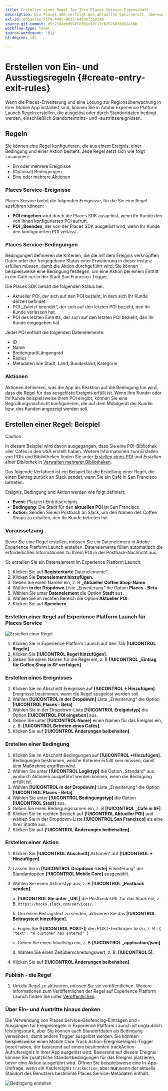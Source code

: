 ```yaml
---
title: Erstellen einer Regel für Ihre Places Service-Eigenschaft
description: Die Places SDK verfolgt den aktuellen Speicherort, überwacht die konfigurierten POIs um den aktuellen Speicherort und verfolgt die Ein- und Ausstiegsereignisse für diese POIs.
exl-id: dd5aa7ac-55f9-44dc-8632-e483ef3b91a0
source-git-commit: d5c216aebd99ffef01c37c17c62576835b52438b
workflow-type: tm+mt
source-wordcount: '911'
ht-degree: 14%

---
```


# Erstellen von Ein- und Ausstiegsregeln {#create-entry-exit-rules}

Wenn die Places-Erweiterung und eine Lösung zur Regionsüberwachung in Ihrer Mobile App installiert sind, können Sie in Adobe Experience Platform Launch Regeln erstellen, die ausgelöst oder durch Standortdaten bedingt werden, einschließlich Standorteintritts- und -austrittsereignissen.

## Regeln

Sie können eine Regel konfigurieren, die aus einem Ereignis, einer Bedingung und einer Aktion besteht. Jede Regel setzt sich wie folgt zusammen:

* Ein oder mehrere Ereignisse
* (Optional) Bedingungen
* Eine oder mehrere Aktionen

### Places Service-Ereignisse

Places Service bietet die folgenden Ereignisse, für die Sie eine Regel ausführen können:

* **POI eingeben** wird durch die Places SDK ausgelöst, wenn Ihr Kunde den von Ihnen konfigurierten POI aufruft.
* **POI „Beenden**, der von der Places SDK ausgelöst wird, wenn Ihr Kunde den konfigurierten POI verlässt.

### Places Service-Bedingungen

Bedingungen definieren die Kriterien, die die mit dem Ereignis verknüpften Daten oder der freigegebene Status einer Erweiterung in dieser Instanz erfüllen müssen, damit die Aktion durchgeführt wird. Sie können beispielsweise eine Bedingung festlegen, um eine Aktion bei einem Eintritt in ein Café nur in der Stadt San Francisco Trigger.

Die Places SDK behält die folgenden Status bei:

* Aktueller POI, der sich auf den POI bezieht, in dem sich Ihr Kunde derzeit befindet.
* POI „Zuletzt beendet“, der sich auf den letzten POI bezieht, den Ihr Kunde verlassen hat.
* POI des letzten Eintritts, der sich auf den letzten POI bezieht, den Ihr Kunde eingegeben hat.

Jeder POI enthält die folgenden Datenelemente:

* ID
* Name
* Breitengrad/Längengrad
* Radius
* Metadaten wie Stadt, Land, Bundesland, Kategorie

### Aktionen

Aktionen definieren, was die App als Reaktion auf die Bedingung tun wird, dass die Regel für das ausgelöste Ereignis erfüllt ist. Wenn Ihre Kundin oder Ihr Kunde beispielsweise Ihren POI eingibt, können Sie eine Begrüßungsnachricht konfigurieren, die auf dem Mobilgerät der Kundin bzw. des Kunden angezeigt werden soll.

## Erstellen einer Regel: Beispiel

>[!CAUTION]
>
>In diesem Beispiel wird davon ausgegangen, dass Sie eine POI-Bibliothek aller Cafés in den USA erstellt haben. Weitere Informationen zum Erstellen von POIs und Bibliotheken finden Sie unter [Erstellen eines POI](/help/poi-mgmt-ui/create-a-poi-ui.md) und *Erstellen einer Bibliothek* in [Verwalten mehrerer Bibliotheken](https://experienceleague.adobe.com/docs/places/using/poi-mgmt-ui/manage-libraries-in-the-places-ui.html).

Das folgende Verfahren ist ein Beispiel für die Erstellung einer Regel, die einen Beitrag zurück an Slack sendet, wenn Sie ein Café in San Francisco betreten.

Ereignis, Bedingung und Aktion werden wie folgt definiert:

* **Event**: Platziert Eintrittsereignis.
* **Bedingung**: Die Stadt für den **aktuellen POI** ist San Francisco.
* **Action**: Senden Sie ein Postback an Slack, um den Namen des Coffee Shops zu erhalten, den Ihr Kunde betreten hat.

### Voraussetzung

Bevor Sie eine Regel erstellen, müssen Sie ein Datenelement in Adobe Experience Platform Launch erstellen. Datenelemente füllen automatisch die erforderlichen Informationen zu Ihrem POI in der Postback-Nachricht aus.

So erstellen Sie ein Datenelement im Experience Platform Launch:

1. Klicken Sie auf **Registerkarte** Datenelemente“.
1. Klicken Sie **Datenelement hinzufügen**.
1. Geben Sie einen Namen ein, z. B **„Aktueller Coffee Shop-Name**.
1. Wählen **in der Dropdown** Liste „Erweiterung“ die Option **Places - Beta**.
1. Wählen Sie unter **Datenelement** die Option **Stadt** aus.
1. Wählen Sie im rechten Bereich die Option **Aktueller POI**.
1. Klicken Sie auf **Speichern**.

### Erstellen einer Regel auf Experience Platform Launch für Places Service

![Erstellen einer Regel](/help/assets/placesrule.png)

1. Klicken Sie in Experience Platform Launch auf den Tab **[!UICONTROL Regeln]**.
1. Klicken Sie **[!UICONTROL Regel hinzufügen]**.
1. Geben Sie einen Namen für die Regel ein, z. B **[!UICONTROL „Eintrag für Coffee Shop in SF verfolgen]**.

### Erstellen eines Ereignisses

1. Klicken Sie im Abschnitt Ereignisse auf **[!UICONTROL + Hinzufügen]**. Ereignisse bestimmen, wann die Regel ausgelöst werden soll.
1. Wählen **[!UICONTROL in der Dropdown]** Liste „Erweiterung“ die Option **[!UICONTROL Places - Beta]**.
1. Wählen Sie in der Dropdown-Liste **[!UICONTROL Ereignistyp]** die Option **[!UICONTROL POI eingeben]** aus.
1. Geben Sie unter **[!UICONTROL Name]** einen Namen für das Ereignis ein, z. B. **[!UICONTROL Betreten eines Cafés]**.
1. Klicken Sie auf **[!UICONTROL Änderungen beibehalten]**.

### Erstellen einer Bedingung

1. Klicken Sie im Abschnitt Bedingungen auf **[!UICONTROL +Hinzufügen]**. Bedingungen bestimmen, welche Kriterien erfüllt sein müssen, damit eine Maßnahme ergriffen wird.
1. Wählen Sie unter **[!UICONTROL Logiktyp]** die Option „Standard“ aus, wodurch Aktionen ausgeführt werden können, wenn die Bedingung erfüllt ist.
1. Wählen **[!UICONTROL in der Dropdown]** Liste „Erweiterung“ die Option **[!UICONTROL Places - Beta]**.
1. Wählen Sie unter **[!UICONTROL Bedingungstyp]** die Option **[!UICONTROL Stadt]** aus.
1. Geben Sie einen Bedingungsnamen ein, z. B **[!UICONTROL „Café in SF]**.
1. Klicken Sie im rechten Bereich auf **[!UICONTROL Aktueller POI]** und wählen Sie in der Dropdown-Liste **[!UICONTROL San Francisco]** als eine Ihrer Städte aus.
1. Klicken Sie auf **[!UICONTROL Änderungen beibehalten]**.

### Erstellen einer Aktion

1. Klicken Sie **[!UICONTROL Abschnitt]** Aktionen“ auf **[!UICONTROL + Hinzufügen]**.
1. Lassen Sie in **[!UICONTROL Dropdown-Liste]** Erweiterung“ die Standardoption **[!UICONTROL Mobile Core]** ausgewählt.
1. Wählen Sie einen Aktionstyp aus, z. B **[!UICONTROL „Postback senden]**.

   a. **[!UICONTROL Sie unter „URL]** die Postback-URL für das Slack ein, z. B. `https://hooks.slack.com/services/`.

   b. Um einen Beitragstext zu senden, aktivieren Sie das **[!UICONTROL Beitragstext hinzufügen]**.

   c. Fügen Sie **[!UICONTROL POST-]**) den POST-Textkörper hinzu, z. B.: `{ "text": "A customer has entered" }`

   c. Geben Sie einen Inhaltstyp ein, z. B **[!UICONTROL „application/json]**.

   d. Wählen Sie einen Zeitüberschreitungswert, z. B. **[!UICONTROL 5]**.

1. Klicken Sie auf **[!UICONTROL Änderungen beibehalten]**.

### Publish - die Regel

1. Um die Regel zu aktivieren, müssen Sie sie veröffentlichen. Weitere Informationen zum Veröffentlichen der Regel auf Experience Platform Launch finden Sie unter [Veröffentlichen](https://experienceleague.adobe.com/docs/experience-platform/tags/publish/overview.html).

### Über Ein- und Austritte hinaus denken

Die Verwendung von Places Service-Geofencing-Einträgen und -Ausgängen für Ereignisregeln in Experience Platform Launch ist unglaublich leistungsstark, aber Sie können auch Standortdaten als Bedingung verwenden, damit andere Trigger ausgelöst werden. Sie könnten beispielsweise einen Mobile Core Track Action-Ereignisereignis-Trigger bereit haben, der basierend auf einem bestimmten trackAction-Aufrufereignis in Ihrer App ausgelöst wird. Basierend auf diesem Ereignis können Sie zusätzliche Standortbedingungen für das Ereignis platzieren, bevor eine Aktion ausgeführt wird. Öffnen Sie beispielsweise eine In-App-Umfrage, wenn ein Kaufereignis `trackAction`, aber **nur** wenn der aktuelle Standort des Benutzers bestimmte Places Service-Metadaten enthält.

![Bedingung erstellen](/help/assets/places-condition.png)
